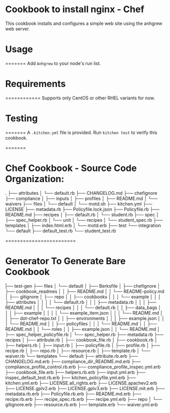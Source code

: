 # Cookbook to install nginx - Chef

This cookbook installs and configures a simple web
site using the anhgrew web server.

# Usage
=======
Add `Anhgrew` to your node's run list.

# Requirements
============
Supports only CentOS or other RHEL variants for now.

# Testing
=======
A `.kitchen.yml` file is provided. Run `kitchen test` to verify this cookbook.

=======
# Chef Cookbook - Source Code Organization:
.
├── attributes
│   └── default.rb
├── CHANGELOG.md
├── chefignore
├── compliance
│   ├── inputs
│   ├── profiles
│   ├── README.md
│   └── waivers
├── files
│   └── default
│       └── motd.sh
├── kitchen.yml
├── LICENSE
├── metadata.rb
├── Policyfile.lock.json
├── Policyfile.rb
├── README.md
├── recipes
│   ├── default.rb
│   └── student.rb
├── spec
│   ├── spec_helper.rb
│   └── unit
│       └── recipes
│           └── student_spec.rb
├── templates
│   ├── index.html.erb
│   └── motd.erb
├── test
    └── integration
        └── default
            ├── default_test.rb
            └── student_test.rb

========================
# Generator To Generate Bare Cookbook
|── test-gen
    ├── files
    │   └── default
    │       ├── Berksfile
    │       ├── chefignore
    │       ├── cookbook_readmes
    │       │   ├── README.md
    │       │   └── README-policy.md
    │       ├── gitignore
    │       ├── repo
    │       │   ├── cookbooks
    │       │   │   └── example
    │       │   │       ├── attributes
    │       │   │       │   └── default.rb
    │       │   │       ├── metadata.rb
    │       │   │       ├── README.md
    │       │   │       └── recipes
    │       │   │           └── default.rb
    │       │   ├── data_bags
    │       │   │   ├── example
    │       │   │   │   └── example_item.json
    │       │   │   └── README.md
    │       │   ├── dot-chef-repo.txt
    │       │   ├── environments
    │       │   │   ├── example.json
    │       │   │   └── README.md
    │       │   ├── policyfiles
    │       │   │   └── README.md
    │       │   ├── README.md
    │       │   └── roles
    │       │       ├── example.json
    │       │       └── README.md
    │       ├── spec_helper_policyfile.rb
    │       └── spec_helper.rb
    ├── metadata.rb
    ├── recipes
    │   ├── attribute.rb
    │   ├── cookbook_file.rb
    │   ├── cookbook.rb
    │   ├── helpers.rb
    │   ├── input.rb
    │   ├── policyfile.rb
    │   ├── profile.rb
    │   ├── recipe.rb
    │   ├── repo.rb
    │   ├── resource.rb
    │   ├── template.rb
    │   └── waiver.rb
    └── templates
        └── default
            ├── attribute.rb.erb
            ├── CHANGELOG.md.erb
            ├── compliance_dir_README.md.erb
            ├── compliance_profile_control.rb.erb
            ├── compliance_profile_inspec.yml.erb
            ├── cookbook_file.erb
            ├── helpers.rb.erb
            ├── input.yml.erb
            ├── inspec_default_test.rb.erb
            ├── kitchen_policyfile.yml.erb
            ├── kitchen.yml.erb
            ├── LICENSE.all_rights.erb
            ├── LICENSE.apachev2.erb
            ├── LICENSE.gplv2.erb
            ├── LICENSE.gplv3.erb
            ├── LICENSE.mit.erb
            ├── metadata.rb.erb
            ├── Policyfile.rb.erb
            ├── README.md.erb
            ├── recipe.rb.erb
            ├── recipe_spec.rb.erb
            ├── recipe.yml.erb
            ├── repo
            │   └── gitignore.erb
            ├── resource.rb.erb
            ├── template.erb
            └── waiver.yml.erb
